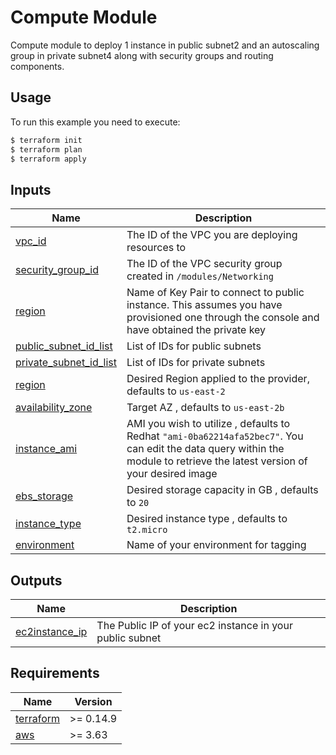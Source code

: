# Compute Module
Compute module to deploy 1 instance in public subnet2 and an autoscaling group in private subnet4 along with security groups and routing components. 

## Usage
To run this example you need to execute:

```bash
$ terraform init
$ terraform plan
$ terraform apply
```

## Inputs

| Name | Description |
|------|-------------|
| <a name="vpc_id"></a> [vpc_id](#output\_vpc_id) | The ID of the VPC you are deploying resources to |
| <a name="security_group_id"></a> [security_group_id](#output\_security_group_id) | The ID of the VPC security group created in `/modules/Networking` |
| <a name="key_name"></a> [region](#output\_key_name) | Name of Key Pair to connect to public instance. This assumes you have provisioned one through the console and have obtained the private key |
| <a name="public_subnet_id_list"></a> [public_subnet_id_list](#output\_public_subnet_id_list) | List of IDs for public subnets|
| <a name="private_subnet_id_list"></a> [private_subnet_id_list](#output\_private_subnet_id_list) | List of IDs for private subnets|
| <a name="region"></a> [region](#output\_region) | Desired Region applied to the provider, defaults to `us-east-2` |
| <a name="availability_zone"></a> [availability_zone](#output\_availability_zone) | Target AZ , defaults to `us-east-2b` |
| <a name="instance_ami"></a> [instance_ami](#output\_instance_ami) | AMI you wish to utilize , defaults to Redhat `"ami-0ba62214afa52bec7"`. You can edit the data query within the module to retrieve the latest version of your desired image |
| <a name="ebs_storage"></a> [ebs_storage](#output\_ebs_storage) | Desired storage capacity in GB , defaults to `20` |
| <a name="instance_type"></a> [instance_type](#output\_instance_type) | Desired instance type , defaults to `t2.micro` |
| <a name="environment"></a> [environment](#output\_environment) | Name of your environment for tagging |


## Outputs

| Name | Description |
|------|-------------|
| <a name="ec2instance_ip"></a> [ec2instance_ip](#output\_ec2instance_ip) | The Public IP of your ec2 instance in your public subnet |

## Requirements

| Name | Version |
|------|---------|
| <a name="requirement_terraform"></a> [terraform](https://www.terraform.io/downloads.html) | >= 0.14.9 |
| <a name="requirement_aws"></a> [aws](https://registry.terraform.io/providers/hashicorp/aws/latest) | >= 3.63 |